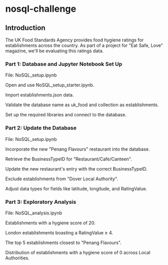 # nosql-challenge

## Introduction
The UK Food Standards Agency provides food hygiene ratings for establishments across the country. As part of a project for "Eat Safe, Love" magazine, we'll be evaluating this ratings data.

### Part 1: Database and Jupyter Notebook Set Up
File: NoSQL_setup.ipynb

Open and use NoSQL_setup_starter.ipynb.

Import establishments.json data.

Validate the database name as uk_food and collection as establishments.

Set up the required libraries and connect to the database.

### Part 2: Update the Database
File: NoSQL_setup.ipynb

Incorporate the new "Penang Flavours" restaurant into the database.

Retrieve the BusinessTypeID for "Restaurant/Cafe/Canteen".

Update the new restaurant's entry with the correct BusinessTypeID.

Exclude establishments from "Dover Local Authority".

Adjust data types for fields like latitude, longitude, and RatingValue.

### Part 3: Exploratory Analysis
File: NoSQL_analysis.ipynb

Establishments with a hygiene score of 20.

London establishments boasting a RatingValue ≥ 4.

The top 5 establishments closest to "Penang Flavours".

Distribution of establishments with a hygiene score of 0 across Local Authorities.
